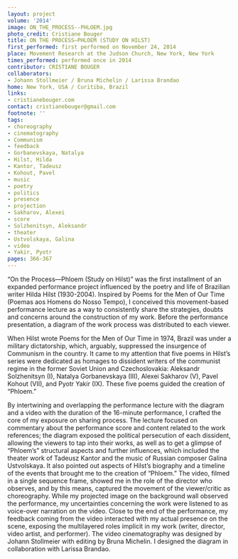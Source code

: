 ```yaml
---
layout: project
volume: '2014'
image: ON_THE_PROCESS--PHLOEM.jpg
photo_credit: Cristiane Bouger
title: ON THE PROCESS—PHLOEM (STUDY ON HILST)
first_performed: first performed on November 24, 2014
place: Movement Research at the Judson Church, New York, New York
times_performed: performed once in 2014
contributor: CRISTIANE BOUGER
collaborators:
- Johann Stollmeier / Bruna Michelin / Larissa Brandao
home: New York, USA / Curitiba, Brazil
links:
- cristianebouger.com
contact: cristianebouger@gmail.com
footnote: ''
tags:
- choreography
- cinematography
- Communism
- feedback
- Gorbanevskaya, Natalya
- Hilst, Hilda
- Kantor, Tadeusz
- Kohout, Pavel
- music
- poetry
- politics
- presence
- projection
- Sakharov, Alexei
- score
- Solzhenitsyn, Aleksandr
- theater
- Ustvolskaya, Galina
- video
- Yakir, Pyotr
pages: 366-367
---
```


“On the Process—Phloem (Study on Hilst)” was the first installment of an expanded performance project influenced by the poetry and life of Brazilian writer Hilda Hilst (1930-2004). Inspired by Poems for the Men of Our Time (Poemas aos Homens do Nosso Tempo), I conceived this movement-based performance lecture as a way to consistently share the strategies, doubts and concerns around the construction of my work. Before the performance presentation, a diagram of the work process was distributed to each viewer.

When Hilst wrote Poems for the Men of Our Time in 1974, Brazil was under a military dictatorship, which, arguably, suppressed the insurgence of Communism in the country. It came to my attention that five poems in Hilst’s series were dedicated as homages to dissident writers of the communist regime in the former Soviet Union and Czechoslovakia: Aleksandr Solzhenitsyn (I), Natalya Gorbanevskaya (III), Alexei Sakharov (V), Pavel Kohout (VII), and Pyotr Yakir (IX). These five poems guided the creation of “Phloem.”

By intertwining and overlapping the performance lecture with the diagram and a video with the duration of the 16-minute performance, I crafted the core of my exposure on sharing process. The lecture focused on commentary about the performance score and content related to the work references; the diagram exposed the political persecution of each dissident, allowing the viewers to tap into their works, as well as to get a glimpse of “Phloem’s” structural aspects and further influences, which included the theater work of Tadeusz Kantor and the music of Russian composer Galina Ustvolskaya. It also pointed out aspects of Hilst’s biography and a timeline of the events that brought me to the creation of “Phloem.” The video, filmed in a single sequence frame, showed me in the role of the director who observes, and by this means, captured the movement of the viewer/critic as choreography. While my projected image on the background wall observed the performance, my uncertainties concerning the work were listened to as voice-over narration on the video. Close to the end of the performance, my feedback coming from the video interacted with my actual presence on the scene, exposing the multilayered roles implicit in my work (writer, director, video artist, and performer). The video cinematography was designed by Johann Stollmeier with editing by Bruna Michelin. I designed the diagram in collaboration with Larissa Brandao.
